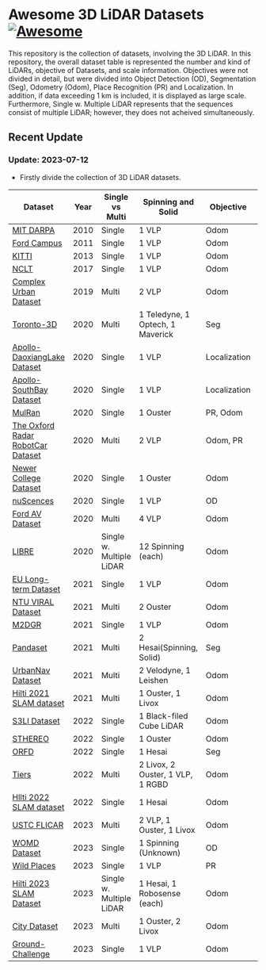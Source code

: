 # Awesome 3D LiDAR Datasets [![Awesome](https://cdn.rawgit.com/sindresorhus/awesome/d7305f38d29fed78fa85652e3a63e154dd8e8829/media/badge.svg)](https://github.com/sindresorhus/awesome)

This repository is the collection of datasets, involving the 3D LiDAR. In this repository, the overall dataset table is represented the number and kind of LiDARs, objective of Datasets, and scale information. Objectives were not divided in detail, but were divided into Object Detection (OD), Segmentation (Seg), Odometry (Odom), Place Recognition (PR) and Localization. In addition, if data exceeding 1 km is included, it is displayed as large scale. Furthermore, Single w. Multiple LiDAR represents that the sequences consist of multiple LiDAR; however, they does not acheived simultaneously.

## Recent Update
### Update: 2023-07-12
- Firstly divide the collection of 3D LiDAR datasets.

|Dataset|Year                         |Single vs Multi|Spinning and Solid                           |Objective   |Scale|
|-------|-----------------------------|---------------|---------------------------------------------|------------|-----|
|[MIT DARPA](http://grandchallenge.mit.edu/wiki/index.php?title=PublicData)|2010                         |Single         |1 VLP                                        |Odom        |Large|
|[Ford Campus](https://robots.engin.umich.edu/SoftwareData/InfoFord)|2011                         |Single         |1 VLP                                        |Odom        |Large|
|[KITTI](https://www.cvlibs.net/datasets/kitti/)  |2013                         |Single         |1 VLP                                        |Odom        |Large|
|[NCLT](http://robots.engin.umich.edu/nclt/)   |2017                         |Single         |1 VLP                                        |Odom        |Both |
|[Complex Urban Dataset](https://sites.google.com/view/complex-urban-dataset)|2019                         |Multi          |2 VLP                                        |Odom        |Large|
|[Toronto-3D](https://github.com/WeikaiTan/Toronto-3D)|2020                         |Multi          |1 Teledyne, 1 Optech, 1 Maverick             |Seg         |Large|
|[Apollo-DaoxiangLake Dataset](https://developer.apollo.auto/daoxianglake.html)|2020                         |Single         |1 VLP                                        |Localization|Large|
|[Apollo-SouthBay Dataset](https://developer.apollo.auto/southbay.html)|2020                         |Single         |1 VLP                                        |Localization|Large|
|[MulRan](https://sites.google.com/view/mulran-pr/dataset) |2020                         |Single         |1 Ouster                                     |PR, Odom    |Large|
|[The Oxford Radar RobotCar Dataset](https://oxford-robotics-institute.github.io/radar-robotcar-dataset/)|2020                         |Multi          |2 VLP                                        |Odom, PR    |Large|
|[Newer College Dataset](https://ori-drs.github.io/newer-college-dataset/)|2020                         |Single         |1 Ouster                                     |Odom        |Small|
|[nuScences](https://www.nuscenes.org/)|2020                         |Single         |1 VLP                                        |OD          |Large|
|[Ford AV Dataset](https://avdata.ford.com/)|2020                         |Multi          |4 VLP                                        |Odom        |Large|
|[LIBRE](https://sites.google.com/g.sp.m.is.nagoya-u.ac.jp/libre-dataset)  |2020                         |Single w. Multiple LiDAR|12 Spinning (each)                           |Odom        |Large|
|[EU Long-term Dataset](https://sites.google.com/g.sp.m.is.nagoya-u.ac.jp/libre-dataset)|2021                         |Single         |1 VLP                                        |Odom        |Large|
|[NTU VIRAL Dataset](https://ntu-aris.github.io/ntu_viral_dataset/)|2021                         |Multi          |2 Ouster                                     |Odom        |Small|
|[M2DGR](https://github.com/SJTU-ViSYS/M2DGR)  |2021                         |Single         |1 VLP                                        |Odom        |Large|
|[Pandaset](https://pandaset.org/)|2021                         |Multi          |2 Hesai(Spinning, Solid)                     |Seg         |Large|
|[UrbanNav Dataset](https://github.com/IPNL-POLYU/UrbanNavDataset)|2021                         |Multi          |2 Velodyne, 1 Leishen                        |Odom        |Large|
|[Hilti 2021 SLAM dataset](https://hilti-challenge.com/dataset-2021.html)|2021                         |Multi          |1 Ouster, 1 Livox                            |Odom        |Small|
|[S3LI Dataset](https://www.dlr.de/rm/en/s3li_dataset/#gallery/37227)|2022                         |Single         |1 Black-filed Cube LiDAR                     |Odom        |Large|
|[STHEREO](https://sites.google.com/view/rpmsthereo/)|2022                         |Single         |1 Ouster                                     |Odom        |Large|
|[ORFD](https://github.com/chaytonmin/Off-Road-Freespace-Detection)   |2022                         |Single         |1 Hesai                                      |Seg         |Large|
|[Tiers](https://github.com/TIERS/tiers-lidars-dataset)  |2022                         |Multi          |2 Livox, 2 Ouster, 1 VLP, 1 RGBD             |Odom        |Both|
|[Hllti 2022 SLAM dataset](https://hilti-challenge.com/dataset-2022.html)|2022                         |Single         |1 Hesai                                      |Odom        |Small|
|[USTC FLICAR](https://ustc-flicar.github.io/)|2023                         |Multi          |2 VLP, 1 Ouster, 1 Livox                     |Odom        |Small|
|[WOMD Dataset](https://waymo.com/open/data/motion/)|2023                         |Single         |1 Spinning (Unknown)                         |OD          |Large|
|[Wild Places](https://csiro-robotics.github.io/Wild-Places/)|2023                         |Single         |1 VLP                                        |PR          |Large|
|[Hilti 2023 SLAM Dataset](https://hilti-challenge.com/dataset-2023.html)|2023                         |Single w. Multiple LiDAR|1 Hesai, 1 Robosense (each)                  |Odom        |Small|
|[City Dataset](https://github.com/minwoo0611/MA-LIO)|2023                         |Multi|1 Ouster, 2 Livox                  |Odom        |Large|
|[Ground-Challenge](https://github.com/sjtuyinjie/Ground-Challenge)|2023                         |Single|1 VLP                  |Odom        |Small|